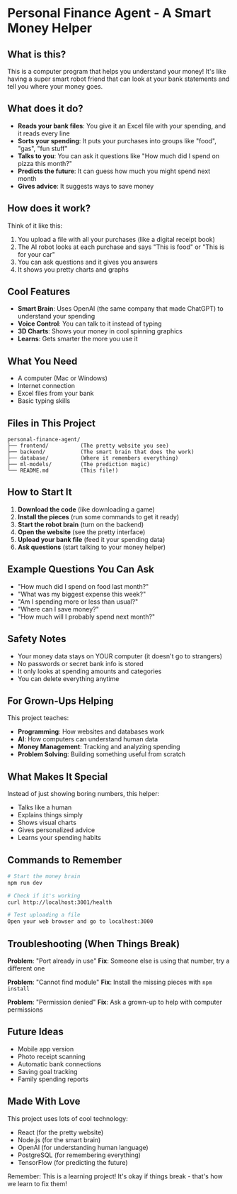 # Personal Finance Agent - A Smart Money Helper

## What is this?

This is a computer program that helps you understand your money! It's like having a super smart robot friend that can look at your bank statements and tell you where your money goes.

## What does it do?

- **Reads your bank files**: You give it an Excel file with your spending, and it reads every line
- **Sorts your spending**: It puts your purchases into groups like "food", "gas", "fun stuff"
- **Talks to you**: You can ask it questions like "How much did I spend on pizza this month?"
- **Predicts the future**: It can guess how much you might spend next month
- **Gives advice**: It suggests ways to save money

## How does it work?

Think of it like this:
1. You upload a file with all your purchases (like a digital receipt book)
2. The AI robot looks at each purchase and says "This is food" or "This is for your car"
3. You can ask questions and it gives you answers
4. It shows you pretty charts and graphs

## Cool Features

- **Smart Brain**: Uses OpenAI (the same company that made ChatGPT) to understand your spending
- **Voice Control**: You can talk to it instead of typing
- **3D Charts**: Shows your money in cool spinning graphics
- **Learns**: Gets smarter the more you use it

## What You Need

- A computer (Mac or Windows)
- Internet connection
- Excel files from your bank
- Basic typing skills

## Files in This Project

```
personal-finance-agent/
├── frontend/          (The pretty website you see)
├── backend/           (The smart brain that does the work)
├── database/          (Where it remembers everything)
├── ml-models/         (The prediction magic)
└── README.md          (This file!)
```

## How to Start It

1. **Download the code** (like downloading a game)
2. **Install the pieces** (run some commands to get it ready)
3. **Start the robot brain** (turn on the backend)
4. **Open the website** (see the pretty interface)
5. **Upload your bank file** (feed it your spending data)
6. **Ask questions** (start talking to your money helper)

## Example Questions You Can Ask

- "How much did I spend on food last month?"
- "What was my biggest expense this week?"
- "Am I spending more or less than usual?"
- "Where can I save money?"
- "How much will I probably spend next month?"

## Safety Notes

- Your money data stays on YOUR computer (it doesn't go to strangers)
- No passwords or secret bank info is stored
- It only looks at spending amounts and categories
- You can delete everything anytime

## For Grown-Ups Helping

This project teaches:
- **Programming**: How websites and databases work
- **AI**: How computers can understand human data
- **Money Management**: Tracking and analyzing spending
- **Problem Solving**: Building something useful from scratch

## What Makes It Special

Instead of just showing boring numbers, this helper:
- Talks like a human
- Explains things simply
- Shows visual charts
- Gives personalized advice
- Learns your spending habits

## Commands to Remember

```bash
# Start the money brain
npm run dev

# Check if it's working
curl http://localhost:3001/health

# Test uploading a file
Open your web browser and go to localhost:3000
```

## Troubleshooting (When Things Break)

**Problem**: "Port already in use"
**Fix**: Someone else is using that number, try a different one

**Problem**: "Cannot find module"
**Fix**: Install the missing pieces with `npm install`

**Problem**: "Permission denied"
**Fix**: Ask a grown-up to help with computer permissions

## Future Ideas

- Mobile app version
- Photo receipt scanning
- Automatic bank connections
- Saving goal tracking
- Family spending reports

## Made With Love

This project uses lots of cool technology:
- React (for the pretty website)
- Node.js (for the smart brain)
- OpenAI (for understanding human language)
- PostgreSQL (for remembering everything)
- TensorFlow (for predicting the future)

Remember: This is a learning project! It's okay if things break - that's how we learn to fix them!